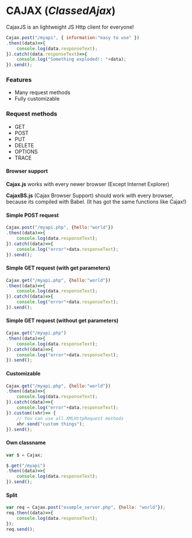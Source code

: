 
# CAJAX (*ClassedAjax*)
CajaxJS is an lightweight JS Http client for everyone!

```javascript
Cajax.post("/myapi", { information:"easy to use" })
.then((data)=>{
    console.log(data.responseText);
}).catch((data.responseText)=>{
    console.log("Something exploded!: "+data);
}).send();
```

### Features
- Many request methods
- Fully customizable

### Request methods
- GET
- POST
- PUT
- DELETE
- OPTIONS
- TRACE

#### Browser support
**Cajax.js** works with every newer browser (Except Internet Explorer)

**CajaxBS.js** (Cajax Browser Support) should work with every browser, because its compiled with Babel. (It has got the same functions like Cajax!)

#### Simple POST request
```javascript
Cajax.post("/myapi.php", {hello:"world"})
.then((data)=>{
    console.log(data.responseText);
}).catch((data)=>{
    console.log("error"+data.responseText);
}).send();
```

#### Simple GET request (with get parameters)
```javascript
Cajax.get("/myapi.php", {hello:"world"})
.then((data)=>{
    console.log(data.responseText);
}).catch((data)=>{
    console.log("error"+data.responseText);
}).send();
```

#### Simple GET request (without get parameters)
```javascript
Cajax.get("/myapi.php")
.then((data)=>{
    console.log(data.responseText);
}).catch((data)=>{
    console.log("error"+data.responseText);
}).send();
```

#### Customizable
```javascript
Cajax.get("/myapi.php", {hello:"world"})
.then((data)=>{
    console.log(data.responseText);
}).catch((data)=>{
    console.log("error"+data.responseText);
}).custom((xhr)=> {
	// You can use all XMLHttpRequest methods
	xhr.send("custom things");
}).send();
```

#### Own  classname
```javascript
var $ = Cajax;

$.get("/myapi")
.then((data)=>{
    console.log(data.responseText);
}).send();
```

#### Split
```javascript
var req = Cajax.post("example_server.php", {hello: "world"});
req.then((data)=>{
    console.log(data.responseText);
});
req.send();
```
